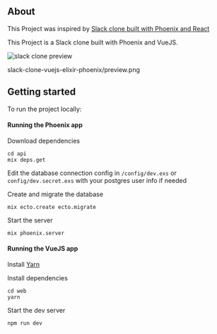 ## About

This Project was inspired by [Slack clone built with Phoenix and React](https://medium.com/@benhansen/lets-build-a-slack-clone-with-elixir-phoenix-and-react-part-1-project-setup-3252ae780a1)

This Project is a Slack clone built with Phoenix and VueJS.

![slack clone preview](https://raw.githubusercontent.com/danieldocki/slack-clone-vuejs-elixir-phoenix/master/preview.png)

slack-clone-vuejs-elixir-phoenix/preview.png

## Getting started

To run the project locally:

#### Running the Phoenix app

Download dependencies

```
cd api
mix deps.get
```

Edit the database connection config in `/config/dev.exs` or `config/dev.secret.exs`
with your postgres user info if needed

Create and migrate the database

```
mix ecto.create ecto.migrate
```

Start the server

```
mix phoenix.server
```

#### Running the VueJS app

Install [Yarn](https://github.com/yarnpkg/yarn)

Install dependencies

```
cd web
yarn
```

Start the dev server

```
npm run dev
```
